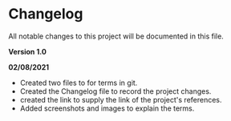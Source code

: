 # **Changelog**

All notable changes to this project will be documented in this file.

**Version 1.0** 

**02/08/2021**

- Created two files to for terms in git.
- Created the Changelog file to record the project changes.
- created the link to supply the link of the project's references.
- Added screenshots and images to explain the terms.


